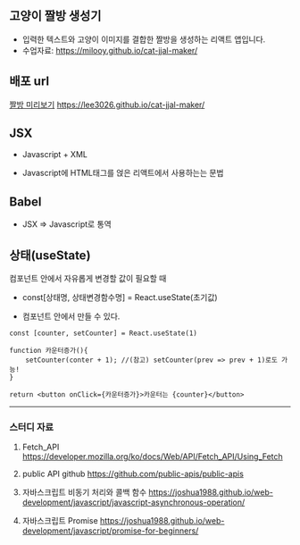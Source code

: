 ## 고양이 짤방 생성기

- 입력한 텍스트와 고양이 이미지를 결합한 짤방을 생성하는 리액트 앱입니다.
- 수업자료: <https://milooy.github.io/cat-jjal-maker/>

## 배포 url

[짤방 미리보기](https://lee3026.github.io/cat-jjal-maker/) https://lee3026.github.io/cat-jjal-maker/

## JSX

- Javascript + XML

- Javascript에 HTML태그를 얹은 리액트에서 사용하는는 문법

## Babel

- JSX => Javascript로 통역

## 상태(useState)

컴포넌트 안에서 자유롭게 변경할 값이 필요할 때

- const[상태명, 상태변경함수명] = React.useState(초기값)

- 컴포넌트 안에서 만들 수 있다.

```
const [counter, setCounter] = React.useState(1)

function 카운터증가(){
    setCounter(conter + 1); //(참고) setCounter(prev => prev + 1)로도 가능!
}

return <button onClick={카운터증가}>카운터는 {counter}</button>
```

---

### 스터디 자료

1. Fetch_API <https://developer.mozilla.org/ko/docs/Web/API/Fetch_API/Using_Fetch>

2. public API github <https://github.com/public-apis/public-apis>

3.  자바스크립트 비동기 처리와 콜백 함수 <https://joshua1988.github.io/web-development/javascript/javascript-asynchronous-operation/>

4. 자바스크립트 Promise <https://joshua1988.github.io/web-development/javascript/promise-for-beginners/>

